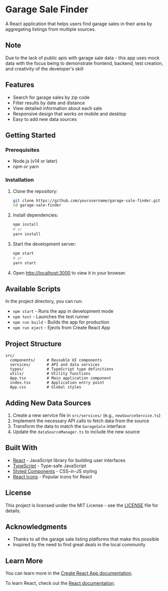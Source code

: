 # Garage Sale Finder

A React application that helps users find garage sales in their area by aggregating listings from multiple sources.

## Note
Due to the lack of public apis with garage sale data - this app uses mock data with the focus being to demonstrate frontend, backend, test creation, and creativity of the developer's skill

## Features

- Search for garage sales by zip code
- Filter results by date and distance
- View detailed information about each sale
- Responsive design that works on mobile and desktop
- Easy to add new data sources

## Getting Started

### Prerequisites

- Node.js (v14 or later)
- npm or yarn

### Installation

1. Clone the repository:
   ```bash
   git clone https://github.com/yourusername/garage-sale-finder.git
   cd garage-sale-finder
   ```

2. Install dependencies:
   ```bash
   npm install
   # or
   yarn install
   ```

3. Start the development server:
   ```bash
   npm start
   # or
   yarn start
   ```

4. Open [http://localhost:3000](http://localhost:3000) to view it in your browser.

## Available Scripts

In the project directory, you can run:

- `npm start` - Runs the app in development mode
- `npm test` - Launches the test runner
- `npm run build` - Builds the app for production
- `npm run eject` - Ejects from Create React App

## Project Structure

```
src/
  components/     # Reusable UI components
  services/       # API and data services
  types/          # TypeScript type definitions
  utils/          # Utility functions
  App.tsx         # Main application component
  index.tsx       # Application entry point
  App.css         # Global styles
```

## Adding New Data Sources

1. Create a new service file in `src/services/` (e.g., `newSourceService.ts`)
2. Implement the necessary API calls to fetch data from the source
3. Transform the data to match the `GarageSale` interface
4. Update the `dataSourceManager.ts` to include the new source

## Built With

- [React](https://reactjs.org/) - JavaScript library for building user interfaces
- [TypeScript](https://www.typescriptlang.org/) - Type-safe JavaScript
- [Styled Components](https://styled-components.com/) - CSS-in-JS styling
- [React Icons](https://react-icons.github.io/react-icons/) - Popular icons for React

## License

This project is licensed under the MIT License - see the [LICENSE](LICENSE) file for details.

## Acknowledgments

- Thanks to all the garage sale listing platforms that make this possible
- Inspired by the need to find great deals in the local community

## Learn More

You can learn more in the [Create React App documentation](https://facebook.github.io/create-react-app/docs/getting-started).

To learn React, check out the [React documentation](https://reactjs.org/).

